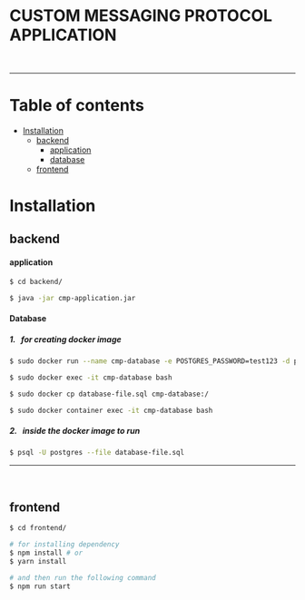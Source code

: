# CUSTOM MESSAGING PROTOCOL APPLICATION


<br />
<hr />

Table of contents
=================


<!--ts-->  
   * [Installation](#installation)
        * [backend](#backend)
	        * [application](#application)
	        * [database](#database)
        * [frontend](#frontend)
<!--te-->


Installation
============

backend
-------

<h4>application </h4>


```bash
$ cd backend/

$ java -jar cmp-application.jar
```

<h4>Database</h4>

<h5> 1. &nbsp;  for creating docker image </h5>

```bash
$ sudo docker run --name cmp-database -e POSTGRES_PASSWORD=test123 -d postgres

$ sudo docker exec -it cmp-database bash

$ sudo docker cp database-file.sql cmp-database:/

$ sudo docker container exec -it cmp-database bash
```

<h5> 2. &nbsp;  inside the docker image to run </h5>

```bash
$ psql -U postgres --file database-file.sql
```
<hr/>
<br/>

frontend
-------

```bash
$ cd frontend/

# for installing dependency
$ npm install # or
$ yarn install

# and then run the following command
$ npm run start
```
